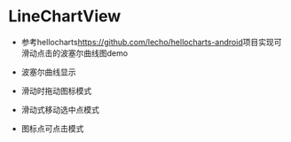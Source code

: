 # LineChartView
* 参考hellocharts<https://github.com/lecho/hellocharts-android>项目实现可滑动点击的波塞尔曲线图demo

* 波塞尔曲线显示
* 滑动时拖动图标模式
* 滑动式移动选中点模式
* 图标点可点击模式